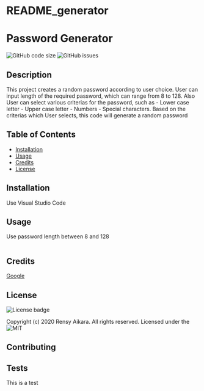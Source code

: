 # README_generator

# Password Generator

![GitHub code size](https://img.shields.io/github/languages/code-size/RensyAikara/Password_Generator)
![GitHub issues](https://img.shields.io/github/issues/RensyAikara/Password_Generator.svg)

## Description
This project creates a random password according to user choice. User can input length of the required password, which can range from 8 to 128. Also User can select various criterias for the password, such as - Lower case letter - Upper case letter - Numbers - Special characters. Based on the criterias which User selects, this code will generate a random password

## Table of Contents
* [Installation](#installation)
* [Usage](#usage)
* [Credits](#credits)
* [License](#license)

## Installation
Use Visual Studio Code

## Usage
Use password length between 8 and 128

![]()

## Credits
[]()

[Google](https://www.google.com/)

## License
![License badge](https://img.shields.io/badge/license-MIT-red)

Copyright (c) 2020 Rensy Aikara. All rights reserved.
Licensed under the ![MIT]()

## Contributing


## Tests
This is a test
